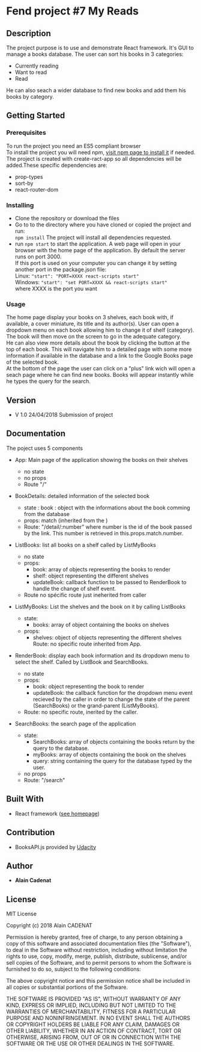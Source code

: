 




# Fend project #7 My Reads 
## Description
The project purpose is to use and demonstrate React framework. It's GUI to manage a books database. The user can sort his books in 3 categories:
- Currently reading
- Want to read
- Read

He can also seach a wider database to find new books and add them his books by category.
## Getting Started
### Prerequisites
To run the project you need an ES5 compliant browser  
To install the project you will need npm, [visit npm page to install it](https://www.npmjs.com/) if needed.
The project is created with create-ract-app so all dependencies will be added.These specific dependencies are:  
- prop-types
- sort-by
- react-router-dom

### Installing
- Clone the repository or download the files
- Go to to the directory where you have cloned or copied the project and run:  
 `npm install`
 The project will install all dependencies requested.
 - run `npm start` to start the application. A web page will open in your browser with the home page of the application. By default the server runs on port 3000.  
 If this port is used on your computer you can change it by setting another port in the package.json file:  
 Linux: `"start": "PORT=XXXX react-scripts start"`  
 Windows: `"start": "set PORT=XXXX && react-scripts start"`  
 where XXXX is the port you want
 ### Usage
 The home page display your books on 3 shelves, each book with, if available, a cover miniature, its title and its author(s).
 User can open a dropdown menu on each book allowing him to change it of shelf (category). The book will then move on the screen to go in the adequate category.  
 He can also view more details about the book by clicking the button at the top of each book. This will navigate him to a detailed page with some more information if available in the database and a link to the Google Books page of the selected book.  
 At the bottom of the page the user can click on a "plus" link wich will open a seach page where he can find new books. Books will appear instantly while he types the query for the search.
## Version
- V 1.0 24/04/2018 Submission of project
## Documentation
The poject uses 5 components  
- App: Main page of the application showing the books on their shelves
    - no state
    - no props
    - Route "/"

- BookDetails: detailed information of the selected book
    - state : book : object with the informations about the book comming from the database
    - props: match (inherited from the <Link>)
    - Route: "/detail/:number" where number is the id of the book passed by the link. This number is retrieved in this.props.match.number.

- ListBooks: list all books on a shelf called by ListMyBooks
    - no state
    - props:
        - book: array of objects representing the books to render
        - shelf: object representing the different shelves
        - updateBook: callback function to be passed to RenderBook to handle the change of shelf event.
    - Route no spécific route just ineherited from caller

- ListMyBooks: List the shelves and the book on it by calling
ListBooks
    - state:
        - books: array of object containing the books on shelves
    - props:
        - shelves: object of objects representing the different shelves
    Route: no specific route inherited from App.

- RenderBook: display each book information and its dropdown menu to select the shelf. Called by ListBook and SearchBooks.
    - no state
    - props:
        - book: object representing the book to render
        - updateBook: the callback function for the dropdown menu event recieved by the caller in order to change the state of the parent (SearchBooks) or the grand-parent (ListMyBooks).
    - Route: no specific route, inerited by the caller.

- SearchBooks: the search page of the application
    - state:
        - SearchBooks: array of objects containing the books return by the query to the database.
        - myBooks: array of objects containing the book on the shelves
        - query: string containing the query for the database typed by the user.
    - no props
    - Route: "/search"

## Built With
- React framework ([see homepage](https://reactjs.org/))
## Contribution
- BooksAPI.js provided by [Udacity](https:udacity.com)
## Author
- **Alain Cadenat**
## License
MIT License

Copyright (c) 2018 Alain CADENAT

Permission is hereby granted, free of charge, to any person obtaining a copy of this software and associated documentation files (the "Software"), to deal in the Software without restriction, including without limitation the rights to use, copy, modify, merge, publish, distribute, sublicense, and/or sell copies of the Software, and to permit persons to whom the Software is furnished to do so, subject to the following conditions:

The above copyright notice and this permission notice shall be included in all copies or substantial portions of the Software.

THE SOFTWARE IS PROVIDED "AS IS", WITHOUT WARRANTY OF ANY KIND, EXPRESS OR IMPLIED, INCLUDING BUT NOT LIMITED TO THE WARRANTIES OF MERCHANTABILITY, FITNESS FOR A PARTICULAR PURPOSE AND NONINFRINGEMENT. IN NO EVENT SHALL THE AUTHORS OR COPYRIGHT HOLDERS BE LIABLE FOR ANY CLAIM, DAMAGES OR OTHER LIABILITY, WHETHER IN AN ACTION OF CONTRACT, TORT OR OTHERWISE, ARISING FROM, OUT OF OR IN CONNECTION WITH THE SOFTWARE OR THE USE OR OTHER DEALINGS IN THE SOFTWARE.
